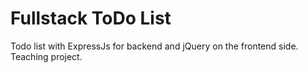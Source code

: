 # Fullstack ToDo List

Todo list with ExpressJs for backend and jQuery on the frontend side. Teaching project.
